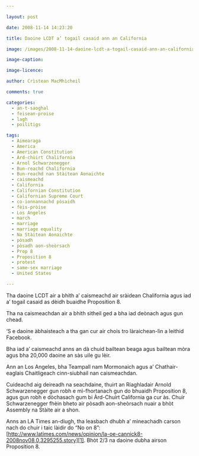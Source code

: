 ```yaml
---

layout: post

date: 2008-11-14 14:23:20

title: Daoine LCDT a’ togail casaid ann an California

image: /images/2008-11-14-daoine-lcdt-a-togail-casaid-ann-an-california.jpg

image-caption:

image-licence:

author: Crìstean MacMhìcheil

comments: true

categories:
  - an-t-saoghal
  - feisean-proise
  - lagh
  - poilitigs

tags:
  - Aimearaga
  - America
  - American Constitution
  - Àrd-chùirt Chalifornia
  - Arnol Schwarzenegger
  - Bun-reachd Chalifornia
  - Bun-reachd nan Stàitean Aonaichte
  - caismeachd
  - California
  - Californian Constitution
  - Californian Supreme Court
  - co-ionnannachd pòsaidh
  - fèis-pròise
  - Los Angeles
  - march
  - marriage
  - marriage equality
  - Na Stàitean Aonaichte
  - pòsadh
  - pòsadh aon-sheòrsach
  - Prop 8
  - Proposition 8
  - protest
  - same-sex marriage
  - United States

---
```


Tha daoine LCDT air a bhith a&#8217; caismeachd air sràidean Chalifornia agus iad a&#8217; togail casaid as dèidh buaidhe Proposition 8.

<!--more-->

Tha na caismeachdan air a bhith sìtheil ged a bha iad deònach agus gun chead.

&#8216;S e daoine àbhaisteach a tha gan cur air chois tro làraichean-lìn a leithid Facebook.

Bha iad a&#8217; caismeachd anns an dà chuid bailtean beaga agus bailtean mòra agus bha 20,000 daoine an sàs uile gu lèir.

Ann an Los Angeles, bha Teampall nam Mormonaich agus a&#8217; Chathair-eaglais Chaitligeach cinn-siubhail nan caismeachdan.

Cuideachd aig deireadh na seachdaine, thuirt an Riaghladair Arnold Schwarzenegger gun robh e mì-fhortanach gun do bhuaidh Proposition 8, agus gun robh e dòchasach gum bi Àrd-Chuirt California ga cur às. Chuir Schwarzenegger fhèin bheto air pòsadh aon-sheòrsach nuair a bhòt Assembly na Stàite air a shon.

Anns an LA Times an-diugh, tha leasbach dhubh a’ mìneachadh carson nach do chuir i taic làidir do “No on 8”: [http://www.latimes.com/news/opinion/la-oe-cannick8-2008nov08,0,3295255.story][1]. Bhòt 2/3 na daoine dubha airson Proposition 8.

 [1]: http://www.latimes.com/news/opinion/la-oe-cannick8-2008nov08,0,3295255.story "No-on-8's white bias"
